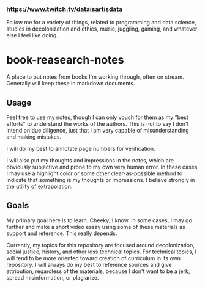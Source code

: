 ### https://www.twitch.tv/dataisartisdata
Follow me for a variety of things, related to programming and data science, studies in decolonization and ethics, music, juggling, gaming, and whatever else I feel like doing. 

# book-reasearch-notes
A place to put notes from books I'm working through, often on stream. Generally will keep these in markdown documents.


## Usage
Feel free to use my notes, though I can only vouch for them as my "best efforts" to understand the works of the authors. This is not to say I don't intend on due diligence, just that I am very capable of misunderstanding and making mistakes.

I will do my best to annotate page numbers for verification.

I will also put my thoughts and impressions in the notes, which are obviously subjective and prone to my own very human error. In these cases, I may use a highlight color or some other clear-as-possible method to indicate that something is my thoughts or impressions. I believe strongly in the utility of extrapolation.

## Goals
My primary goal here is to learn. Cheeky, I know. In some cases, I may go further and make a short video essay using some of these materials as support and reference. This really depends.

Currently, my topics for this repository are focused around decolonization, social justice, history, and other less technical topics. For technical topics, I will tend to be more oriented toward creation of curriculum in its own repository. I will always do my best to reference sources and give attribution, regardless of the materials, because I don't want to be a jerk, spread misinformation, or plagiarize. 
